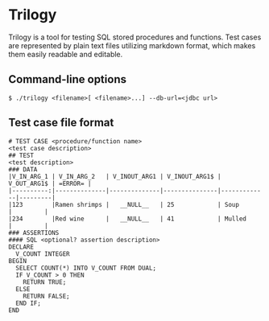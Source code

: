 # Trilogy

Trilogy is a tool for testing SQL stored procedures and functions. Test cases are represented by plain text files utilizing markdown format, which makes them easily readable and editable.

## Command-line options
```
$ ./trilogy <filename>[ <filename>...] --db-url=<jdbc url>
```

## Test case file format

```
# TEST CASE <procedure/function name>
<test case description>
## TEST
<test description>
### DATA
|V_IN_ARG_1 | V_IN_ARG_2   | V_INOUT_ARG1 | V_INOUT_ARG1$ | V_OUT_ARG1$ | =ERROR= |
|----------:|--------------|--------------|---------------|-------------|---------|
|123        |Ramen shrimps |   __NULL__   | 25            | Soup        |         |
|234        |Red wine      |   __NULL__   | 41            | Mulled      |         |
### ASSERTIONS
#### SQL <optional? assertion description>
DECLARE
  V_COUNT INTEGER
BEGIN
  SELECT COUNT(*) INTO V_COUNT FROM DUAL;
  IF V_COUNT > 0 THEN
    RETURN TRUE;
  ELSE
    RETURN FALSE;
  END IF;
END
```